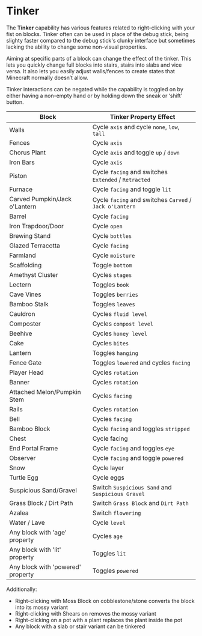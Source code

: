 # Tinker

The **Tinker** capability has various features related to right-clicking with your fist on blocks. Tinker often can be used in place of the debug stick, being slighty faster compared to the debug stick's clunky interface but sometimes lacking the ability to change some non-visual properties.

Aiming at specific parts of a block can change the effect of the tinker. This lets you quickly change full blocks into stairs, stairs into slabs and vice versa. It also lets you easily adjust walls/fences to create states that Minecraft normally doesn’t allow.

Tinker interactions can be negated while the capability is toggled on by either having a non-empty hand or by holding down the sneak or ‘shift’ button.

| Block                             | Tinker Property Effect                                  |
| --------------------------------- | ------------------------------------------------------- |
| Walls                             | Cycle `axis` and cycle `none`, `low`, `tall`            |
| Fences                            | Cycle `axis`                                            |
| Chorus Plant                      | Cycle `axis` and toggle `up` / `down`                   |
| Iron Bars                         | Cycle `axis`                                            |
| Piston                            | Cycle `facing` and switches `Extended` / `Retracted`    |
| Furnace                           | Cycle `facing` and toggle `lit`                         |
| Carved Pumpkin/Jack o'Lantern     | Cycle `facing` and switches `Carved` / `Jack o'Lantern` |
| Barrel                            | Cycle `facing`                                          |
| Iron Trapdoor/Door                | Cycle `open`                                            |
| Brewing Stand                     | Cycle `bottles`                                         |
| Glazed Terracotta                 | Cycle `facing`                                          |
| Farmland                          | Cycle `moisture`                                        |
| Scaffolding                       | Toggle `bottom`                                         |
| Amethyst Cluster                  | Cycles `stages`                                         |
| Lectern                           | Toggles `book`                                          |
| Cave Vines                        | Toggles `berries`                                       |
| Bamboo Stalk                      | Toggles `leaves`                                        |
| Cauldron                          | Cycles `fluid level`                                    |
| Composter                         | Cycles `compost level`                                  |
| Beehive                           | Cycles `honey level`                                    |
| Cake                              | Cycles `bites`                                          |
| Lantern                           | Toggles `hanging`                                       |
| Fence Gate                        | Toggles `lowered` and cycles `facing`                   |
| Player Head                       | Cycles `rotation`                                       |
| Banner                            | Cycles `rotation`                                       |
| Attached Melon/Pumpkin Stem       | Cycles `facing`                                         |
| Rails                             | Cycles `rotation`                                       |
| Bell                              | Cycles `facing`                                         |
| Bamboo Block                      | Cycle `facing` and toggles `stripped`                   |
| Chest                             | Cycle facing                                            |
| End Portal Frame                  | Cycle `facing` and toggles `eye`                        |
| Observer                          | Cycle `facing` and toggle `powered`                     |
| Snow                              | Cycle layer                                             |
| Turtle Egg                        | Cycle eggs                                              |
| Suspicious Sand/Gravel            | Switch `Suspicious Sand` and `Suspicious Gravel`        |
| Grass Block / Dirt Path           | Switch `Grass Block` and `Dirt Path`                    |
| Azalea                            | Switch `flowering`                                      |
| Water / Lave                      | Cycle `level`                                           |
| Any block with 'age' property     | Cycles `age`                                            |
| Any block with 'lit' property     | Toggles `lit`                                           |
| Any block with 'powered' property | Toggles `powered`                                       |


Additionally:
- Right-clicking with Moss Block on cobblestone/stone converts the block into its mossy variant
- Right-clicking with Shears on removes the mossy variant 
- Right-clicking on a pot with a plant replaces the plant inside the pot
- Any block with a slab or stair variant can be tinkered